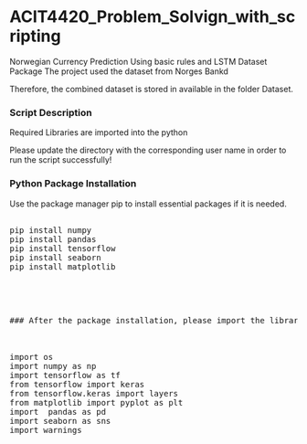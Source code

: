 # ACIT4420_Problem_Solvign_with_scripting
Norwegian Currency Prediction Using basic rules and LSTM 
Dataset Package
The project used the dataset from Norges Bankd

Therefore, the combined dataset is stored in available in the folder Dataset.

### Script Description
Required Libraries are imported into the python

Please update the directory with the corresponding user name in order to run the script successfully!

### Python Package Installation
Use the package manager pip to install essential packages if it is needed.
<pre>

pip install numpy
pip install pandas
pip install tensorflow
pip install seaborn
pip install matplotlib
<pre>



  
### After the package installation, please import the libraries
    


import os
import numpy as np
import tensorflow as tf
from tensorflow import keras
from tensorflow.keras import layers
from matplotlib import pyplot as plt
import  pandas as pd
import seaborn as sns
import warnings

